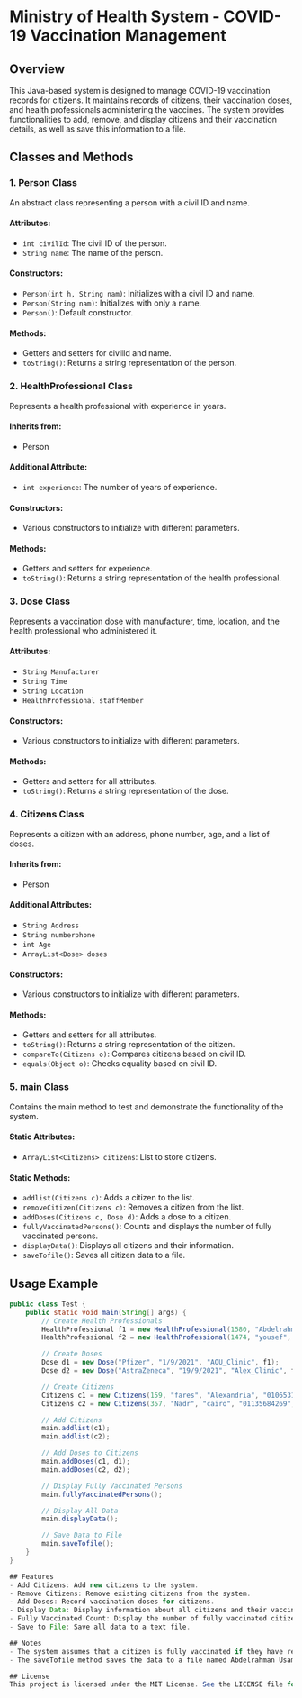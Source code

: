 # Ministry of Health System - COVID-19 Vaccination Management

## Overview
This Java-based system is designed to manage COVID-19 vaccination records for citizens. It maintains records of citizens, their vaccination doses, and health professionals administering the vaccines. The system provides functionalities to add, remove, and display citizens and their vaccination details, as well as save this information to a file.

## Classes and Methods

### 1. Person Class
An abstract class representing a person with a civil ID and name.

#### Attributes:
- `int civilId`: The civil ID of the person.
- `String name`: The name of the person.

#### Constructors:
- `Person(int h, String nam)`: Initializes with a civil ID and name.
- `Person(String nam)`: Initializes with only a name.
- `Person()`: Default constructor.

#### Methods:
- Getters and setters for civilId and name.
- `toString()`: Returns a string representation of the person.

### 2. HealthProfessional Class
Represents a health professional with experience in years.

#### Inherits from:
- Person

#### Additional Attribute:
- `int experience`: The number of years of experience.

#### Constructors:
- Various constructors to initialize with different parameters.

#### Methods:
- Getters and setters for experience.
- `toString()`: Returns a string representation of the health professional.

### 3. Dose Class
Represents a vaccination dose with manufacturer, time, location, and the health professional who administered it.

#### Attributes:
- `String Manufacturer`
- `String Time`
- `String Location`
- `HealthProfessional staffMember`

#### Constructors:
- Various constructors to initialize with different parameters.

#### Methods:
- Getters and setters for all attributes.
- `toString()`: Returns a string representation of the dose.

### 4. Citizens Class
Represents a citizen with an address, phone number, age, and a list of doses.

#### Inherits from:
- Person

#### Additional Attributes:
- `String Address`
- `String numberphone`
- `int Age`
- `ArrayList<Dose> doses`

#### Constructors:
- Various constructors to initialize with different parameters.

#### Methods:
- Getters and setters for all attributes.
- `toString()`: Returns a string representation of the citizen.
- `compareTo(Citizens o)`: Compares citizens based on civil ID.
- `equals(Object o)`: Checks equality based on civil ID.

### 5. main Class
Contains the main method to test and demonstrate the functionality of the system.

#### Static Attributes:
- `ArrayList<Citizens> citizens`: List to store citizens.

#### Static Methods:
- `addlist(Citizens c)`: Adds a citizen to the list.
- `removeCitizen(Citizens c)`: Removes a citizen from the list.
- `addDoses(Citizens c, Dose d)`: Adds a dose to a citizen.
- `fullyVaccinatedPersons()`: Counts and displays the number of fully vaccinated persons.
- `displayData()`: Displays all citizens and their information.
- `saveTofile()`: Saves all citizen data to a file.

## Usage Example

```java
public class Test {
    public static void main(String[] args) {
        // Create Health Professionals
        HealthProfessional f1 = new HealthProfessional(1580, "Abdelrahman", 2);
        HealthProfessional f2 = new HealthProfessional(1474, "yousef", 6);

        // Create Doses
        Dose d1 = new Dose("Pfizer", "1/9/2021", "AOU_Clinic", f1);
        Dose d2 = new Dose("AstraZeneca", "19/9/2021", "Alex_Clinic", f2);

        // Create Citizens
        Citizens c1 = new Citizens(159, "fares", "Alexandria", "01065314789", 32);
        Citizens c2 = new Citizens(357, "Nadr", "cairo", "01135684269", 26);

        // Add Citizens
        main.addlist(c1);
        main.addlist(c2);

        // Add Doses to Citizens
        main.addDoses(c1, d1);
        main.addDoses(c2, d2);

        // Display Fully Vaccinated Persons
        main.fullyVaccinatedPersons();

        // Display All Data
        main.displayData();

        // Save Data to File
        main.saveTofile();
    }
}

## Features
- Add Citizens: Add new citizens to the system.
- Remove Citizens: Remove existing citizens from the system.
- Add Doses: Record vaccination doses for citizens.
- Display Data: Display information about all citizens and their vaccination status.
- Fully Vaccinated Count: Display the number of fully vaccinated citizens.
- Save to File: Save all data to a text file.

## Notes
- The system assumes that a citizen is fully vaccinated if they have received at least two doses.
- The saveTofile method saves the data to a file named Abdelrahman Usama.txt.

## License
This project is licensed under the MIT License. See the LICENSE file for details.
